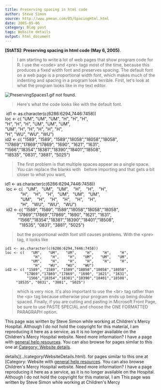 ```yaml
---
title: Preserving spacing in html code
author: Steve Simon
source: http://www.pmean.com/05/SpacingHtml.html
date: 2005-05-06
category: Blog post
tags: Website details
output: html_document
---
```

**[StATS]: Preserving spacing in html code (May 6,
2005)**.

> I am starting to write a lot of web pages that show program code for
> R. I use the \<code\> and \<pre\> tags most of the time, because this
> produces a fixed width font and preserves spacing. The default font on
> a web page is a proportional width font, which makes much of the
> indenting and spacing in a program look terrible. First, let\'s look
> at what the program looks like in my text editor.

![PreservingSpaces1.gif not found.](../../../web/images/05/SpacingHtml01.png)

> Here\'s what the code looks like with the default font.

 id1 \<- as.character(c(6286:6294,7446:7458))\
loc \<- c( \"UM\", \"UM\", \"UM\", \"H\", \"H\", \"H\",\
\"H\", \"H\", \"H\", \"UM\", \"UM\", \"UM\",\
\"UM\", \"H\", \"H\", \"H\", \"H\", \"H\",\
\"H\", \"WU\", \"WU\", \"WU\")\
id2 \<- c( \"1589\", \"1589\", \"1589\",\"18058\",\"18058\",\"18058\",\
\"17869\",\"17869\",\"17869\", \"1690\", \"1621\", \"1631\",\
\"1566\",\"18354\",\"18381\",\"18390\",\"18401\",\"18508\",\
\"18535\", \"0831\", \"3881\", \"5025\")

> The first problem is that multiple spaces appear as a single space.
> You can replace the blanks with &nbsp; before importing and that gets
> a bit closer to what you want,

id1 \<- as.character(c(6286:6294,7446:7458))\
 loc \<- c(   \"UM\",   \"UM\",   \"UM\",    \"H\",    \"H\",    \"H\",\
             \"H\",    \"H\",    \"H\",   \"UM\",   \"UM\",   \"UM\",\
             \"UM\",    \"H\",    \"H\",    \"H\",    \"H\",    \"H\",\
             \"H\",   \"WU\",   \"WU\",   \"WU\")\
 id2 \<- c( \"1589\", \"1589\", \"1589\",\"18058\",\"18058\",\"18058\",\
          \"17869\",\"17869\",\"17869\", \"1690\", \"1621\", \"1631\",\
           \"1566\",\"18354\",\"18381\",\"18390\",\"18401\",\"18508\",\
            \"18535\", \"0831\", \"3881\", \"5025\")

> but the proportional width font still causes problems. With the
> \<pre\> tag, it looks like

    id1 <- as.character(c(6286:6294,7446:7458))
    loc <- c(   "UM",   "UM",   "UM",    "H",    "H",    "H",
                 "H",    "H",    "H",   "UM",   "UM",   "UM",
                "UM",    "H",    "H",    "H",    "H",    "H",
                 "H",   "WU",   "WU",   "WU")
    id2 <- c( "1589", "1589", "1589","18058","18058","18058",
             "17869","17869","17869", "1690", "1621", "1631",
              "1566","18354","18381","18390","18401","18508",
         "18535", "0831", "3881", "5025")

> which is very nice. It\'s also important to use the \<br\> tag rather
> than the \<p\> tag because otherwise your program ends up being double
> spaced. Finally, if you are cutting and pasting in Microsoft Front
> Page, be sure to use PASTE SPECIAL and choose the ONE FORMATTED
> PARAGRAPH option.

This page was written by Steve Simon while working at Children\'s Mercy
Hospital. Although I do not hold the copyright for this material, I am
reproducing it here as a service, as it is no longer available on the
Children\'s Mercy Hospital website. Need more information? I have a page
with [general help resources](../GeneralHelp.html). You can also browse
for pages similar to this one at [Category: Website
details](../category/WebsiteDetails.html).
<!---More--->
details](../category/WebsiteDetails.html).
for pages similar to this one at [Category: Website
with [general help resources](../GeneralHelp.html). You can also browse
Children\'s Mercy Hospital website. Need more information? I have a page
reproducing it here as a service, as it is no longer available on the
Hospital. Although I do not hold the copyright for this material, I am
This page was written by Steve Simon while working at Children\'s Mercy

<!---Do not use
**[StATS]: Preserving spacing in html code (May 6,
This page was written by Steve Simon while working at Children\'s Mercy
Hospital. Although I do not hold the copyright for this material, I am
reproducing it here as a service, as it is no longer available on the
Children\'s Mercy Hospital website. Need more information? I have a page
with [general help resources](../GeneralHelp.html). You can also browse
for pages similar to this one at [Category: Website
details](../category/WebsiteDetails.html).
--->

